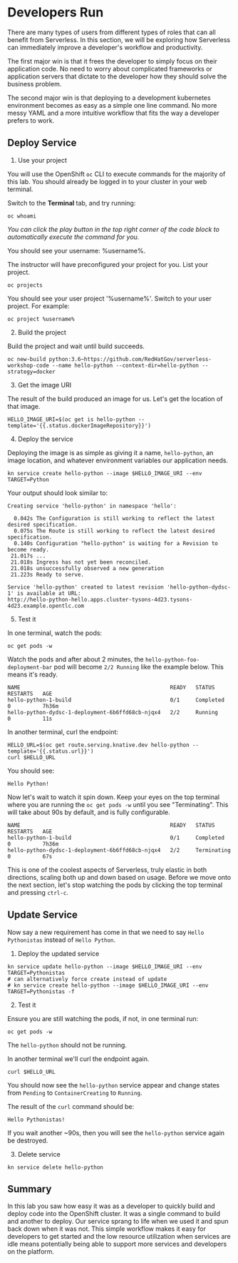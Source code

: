 # Developers Run
There are many types of users from different types of roles that can all benefit from Serverless. In this section, we will be exploring how Serverless can immediately improve a developer's workflow and productivity.

The first major win is that it frees the developer to simply focus on their application code.  No need to worry about complicated frameworks or application servers that dictate to the developer how they should solve the business problem.

The second major win is that deploying to a development kubernetes environment becomes as easy as a simple one line command. No more messy YAML and a more intuitive workflow that fits the way a developer prefers to work.

## Deploy Service

1.  Use your project

You will use the OpenShift `oc` CLI  to execute commands for the majority of this lab.  You should already be logged in to your cluster in your web terminal.

Switch to the **Terminal** tab, and try running:

```execute
oc whoami
```
*You can click the play button in the top right corner of the code block to automatically execute the command for you.*

You should see your username: %username%.

The instructor will have preconfigured your project for you.  List your project.

```execute
oc projects
```

You should see your user project '%username%'. Switch to your user project.  For example:

```execute
oc project %username%
```

2.  Build the project

Build the project and wait until build succeeds.

```execute
oc new-build python:3.6~https://github.com/RedHatGov/serverless-workshop-code --name hello-python --context-dir=hello-python --strategy=docker
```

3.  Get the image URI

The result of the build produced an image for us.  Let's get the location of that image.

```execute
HELLO_IMAGE_URI=$(oc get is hello-python --template='{{.status.dockerImageRepository}}')
```

4.  Deploy the service

Deploying the image is as simple as giving it a name, `hello-python`, an image location, and whatever environment variables our application needs.

```execute
kn service create hello-python --image $HELLO_IMAGE_URI --env TARGET=Python
```

Your output should look similar to:
```
Creating service 'hello-python' in namespace 'hello':

  0.042s The Configuration is still working to reflect the latest desired specification.
  0.075s The Route is still working to reflect the latest desired specification.
  0.140s Configuration "hello-python" is waiting for a Revision to become ready.
 21.017s ...
 21.018s Ingress has not yet been reconciled.
 21.018s unsuccessfully observed a new generation
 21.223s Ready to serve.

Service 'hello-python' created to latest revision 'hello-python-dydsc-1' is available at URL:
http://hello-python-hello.apps.cluster-tysons-4d23.tysons-4d23.example.opentlc.com
```

5.  Test it

In one terminal, watch the pods:

```execute
oc get pods -w
```

Watch the pods and after about 2 minutes, the `hello-python-foo-deployment-bar` pod will become `2/2 Running` like the example below.  This means it's ready.

```
NAME                                               READY   STATUS      RESTARTS   AGE
hello-python-1-build                               0/1     Completed   0          7h36m
hello-python-dydsc-1-deployment-6b6ffd68cb-njqx4   2/2     Running     0          11s
```

In another terminal, curl the endpoint:

```execute-2
HELLO_URL=$(oc get route.serving.knative.dev hello-python --template='{{.status.url}}')
curl $HELLO_URL
```

You should see:

```
Hello Python!
```

Now let's wait to watch it spin down.  Keep your eyes on the top terminal where you are running the `oc get pods -w` until you see "Terminating".  This will take about 90s by default, and is fully configurable.

```
NAME                                               READY   STATUS      RESTARTS   AGE
hello-python-1-build                               0/1     Completed   0          7h36m
hello-python-dydsc-1-deployment-6b6ffd68cb-njqx4   2/2     Terminating 0          67s
```

This is one of the coolest aspects of Serverless, truly elastic in both directions, scaling both up and down based on usage.  Before we move onto the next section, let's stop watching the pods by clicking the top terminal and pressing `ctrl-c`.

## Update Service

Now say a new requirement has come in that we need to say `Hello Pythonistas` instead of `Hello Python`.

1.  Deploy the updated service
```execute
kn service update hello-python --image $HELLO_IMAGE_URI --env TARGET=Pythonistas
# can alternatively force create instead of update
# kn service create hello-python --image $HELLO_IMAGE_URI --env TARGET=Pythonistas -f
```

2.  Test it

Ensure you are still watching the pods, if not, in one terminal run:

```execute
oc get pods -w
```

The `hello-python` should not be running.

In another terminal we'll curl the endpoint again.

```execute-2
curl $HELLO_URL
```

You should now see the `hello-python` service appear and change states from `Pending` to `ContainerCreating` to `Running`.

The result of the `curl` command should be:

```
Hello Pythonistas!
```

If you wait another ~90s, then you will see the `hello-python` service again be destroyed.

3.  Delete service

```execute
kn service delete hello-python
```

## Summary
In this lab you saw how easy it was as a developer to quickly build and deploy code into the OpenShift cluster.  It was a single command to build and another to deploy.  Our service sprang to life when we used it and spun back down when it was not.  This simple workflow makes it easy for developers to get started and the low resource utilization when services are idle means potentially being able to support more services and developers on the platform.
